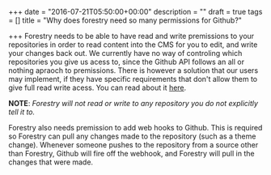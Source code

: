 +++
date = "2016-07-21T05:50:00+00:00"
description = ""
draft = true
tags = []
title = "Why does forestry need so many permissions for Github?"

+++
Forestry needs to be able to have read and write premissions to your repositories in order to read content into the CMS for you to edit, and write your changes back out. We currently have no way of controling which repositories you give us acess to, since the Github API follows an all or nothing apraoch to premissions. There is however a solution that our users may implement, if they have specific requirements that don't allow them to give full read write acess. You can read about it [here](/docs/faq/how-can-i-control-which-github-repositories-forestry-has-access-to/).

**NOTE**: *Forestry will not read or write to any repository you do not explicitly tell it to.*

Forestry also needs premission to add web hooks to Github. This is required so Forestry can pull any changes made to the repository (such as a theme change). Whenever someone pushes to the repository from a source other than Forestry, Github will fire off the webhook, and Forestry will pull in the changes that were made.